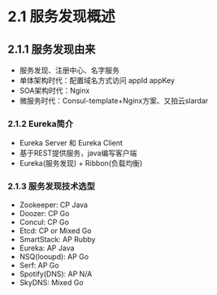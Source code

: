 # 2.1 服务发现概述

## 2.1.1 服务发现由来

- 服务发现、注册中心、名字服务
- 单体架构时代：配置域名方式访问 appId appKey
- SOA架构时代：Nginx
- 微服务时代：Consul-template+Nginx方案、又拍云slardar

### 2.1.2 Eureka简介

- Eureka Server 和 Eureka Client
- 基于REST提供服务，java编写客户端
- Eureka(服务发现) + Ribbon(负载均衡)


### 2.1.3 服务发现技术选型

- Zookeeper: CP Java
- Doozer: CP Go
- Concul: CP Go
- Etcd: CP or Mixed Go
- SmartStack: AP Rubby
- Eureka: AP Java
- NSQ(looupd): AP Go
- Serf: AP Go
- Spotify(DNS): AP N/A
- SkyDNS: Mixed Go
